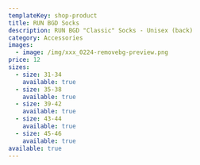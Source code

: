```yaml
---
templateKey: shop-product
title: RUN BGD Socks
description: RUN BGD "Classic" Socks - Unisex (back)
category: Accessories
images:
  - image: /img/xxx_0224-removebg-preview.png
price: 12
sizes:
  - size: 31-34
    available: true
  - size: 35-38
    available: true
  - size: 39-42
    available: true
  - size: 43-44
    available: true
  - size: 45-46
    available: true
available: true
---
```

